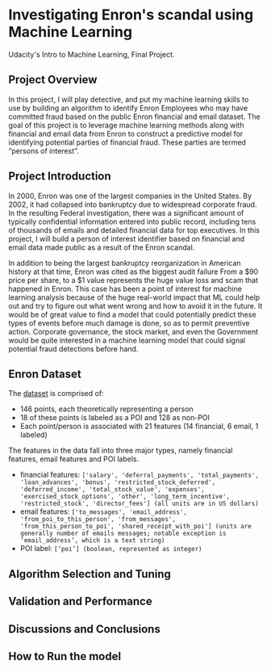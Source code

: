 # Investigating Enron's scandal using Machine Learning
 Udacity's Intro to Machine Learning, Final Project.

## Project Overview

In this project, I will play detective, and put my machine learning skills to use by building an algorithm to identify Enron Employees who may have committed fraud based on the public Enron financial and email dataset. The goal of this project is to leverage machine learning methods along with financial and email data from Enron to construct a predictive model for identifying potential parties of financial fraud. These parties are termed “persons of interest”.

## Project Introduction

In 2000, Enron was one of the largest companies in the United States. By 2002, it had collapsed into bankruptcy due to widespread corporate fraud. In the resulting Federal investigation, there was a significant amount of typically confidential information entered into public record, including tens of thousands of emails and detailed financial data for top executives. In this project, I will build a person of interest identifier based on financial and email data made public as a result of the Enron scandal.

In addition to being the largest bankruptcy reorganization in American history at that time, Enron was cited as the biggest audit failure From a $90 price per share, to a $1 value represents the huge value loss and scam that happened in Enron. This case has been a point of interest for machine learning analysis because of the huge real-world impact that ML could help out and try to figure out what went wrong and how to avoid it in the future. It would be of great value to find a model that could potentially predict these types of events before much damage is done, so as to permit preventive action. Corporate governance, the stock market, and even the Government would be quite interested in a machine learning model that could signal potential fraud detections before hand.

## Enron Dataset

The [dataset]() is comprised of:

* 146 points, each theoretically representing a person
* 18 of these points is labeled as a POI and 128 as non-POI
* Each point/person is associated with 21 features (14 financial, 6 email, 1 labeled)

The features in the data fall into three major types, namely financial features, email features and POI labels.

* financial features: `['salary', 'deferral_payments', 'total_payments', 'loan_advances', 'bonus', 'restricted_stock_deferred', 'deferred_income', 'total_stock_value', 'expenses', 'exercised_stock_options', 'other', 'long_term_incentive', 'restricted_stock', 'director_fees'] (all units are in US dollars)`
* email features: `['to_messages', 'email_address', 'from_poi_to_this_person', 'from_messages', 'from_this_person_to_poi', 'shared_receipt_with_poi'] (units are generally number of emails messages; notable exception is ‘email_address’, which is a text string)`
* POI label: `[‘poi’] (boolean, represented as integer)`

## Algorithm Selection and Tuning

## Validation and Performance

## Discussions and Conclusions


## How to Run the model

